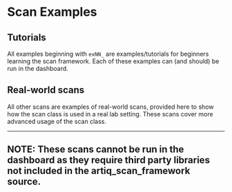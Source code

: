Scan Examples
=============

## Tutorials
All examples beginning with `exNN_` are examples/tutorials for beginners learning the
scan framework.  Each of these examples can (and should) be run in the dashboard.

## Real-world scans
All other scans are examples of real-world scans, provided here to show how the scan class
is used in a real lab setting.  These scans cover more advanced usage of the scan class.

---
**NOTE**:
These scans cannot be run in the dashboard as they require third 
party libraries not included in the artiq_scan_framework source.
--- 